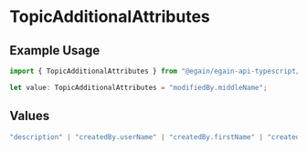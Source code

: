 # TopicAdditionalAttributes

## Example Usage

```typescript
import { TopicAdditionalAttributes } from "@egain/egain-api-typescript/models";

let value: TopicAdditionalAttributes = "modifiedBy.middleName";
```

## Values

```typescript
"description" | "createdBy.userName" | "createdBy.firstName" | "createdBy.lastName" | "createdBy.middleName" | "modifiedBy.userName" | "modifiedBy.firstName" | "modifiedBy.lastName" | "modifiedBy.middleName" | "imageUrl" | "textMetaData" | "all"
```